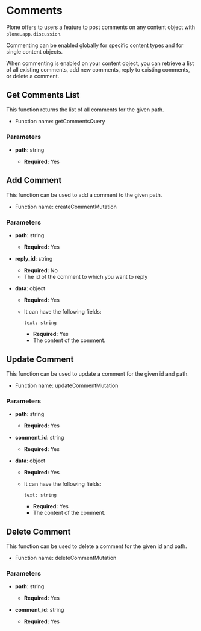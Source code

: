 # Comments

Plone offers to users a feature to post comments on any content object with `plone.app.discussion`.

Commenting can be enabled globally for specific content types and for single content objects.

When commenting is enabled on your content object, you can retrieve a list of all existing comments, add new comments, reply to existing comments, or delete a comment.

## Get Comments List

This function returns the list of all comments for the given path.

-   Function name: getCommentsQuery

### Parameters

-   **path**: string

    -   **Required:** Yes

## Add Comment

This function can be used to add a comment to the given path.

-   Function name: createCommentMutation

### Parameters

-   **path**: string

    -   **Required:** Yes

-   **reply_id**: string

    -   **Required:** No
    -   The id of the comment to which you want to reply

-   **data**: object

    -   **Required:** Yes
    -   It can have the following fields:

        `text: string`

        -   **Required:** Yes
        -   The content of the comment.

## Update Comment

This function can be used to update a comment for the given id and path.

-   Function name: updateCommentMutation

### Parameters

-   **path**: string

    -   **Required:** Yes

-   **comment_id**: string

    -   **Required:** Yes

-   **data**: object

    -   **Required:** Yes
    -   It can have the following fields:

        `text: string`

        -   **Required:** Yes
        -   The content of the comment.

## Delete Comment

This function can be used to delete a comment for the given id and path.

-   Function name: deleteCommentMutation

### Parameters

-   **path**: string

    -   **Required:** Yes

-   **comment_id**: string

    -   **Required:** Yes
